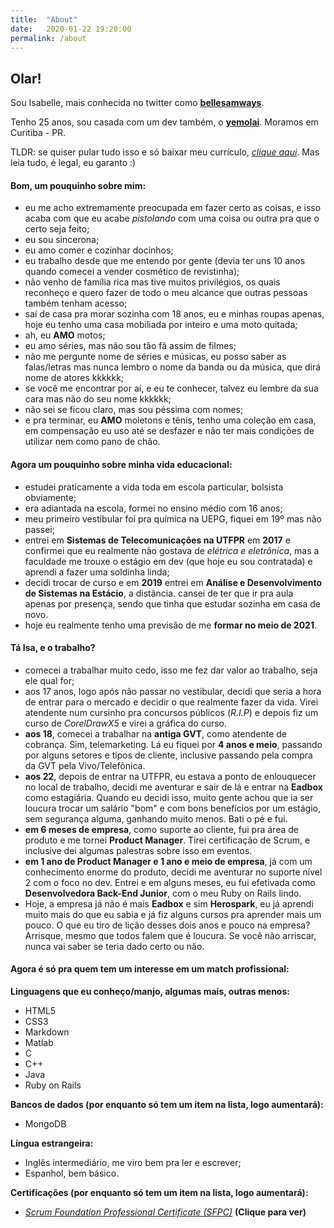 ```yaml
---
title:  "About"
date:   2020-01-22 19:20:00
permalink: /about
---
```


## Olar!

Sou Isabelle, mais conhecida no twitter como **[bellesamways](https://twitter.com/bellesamways)**.

Tenho 25 anos, sou casada com um dev também, o **[yemolai](https://twitter.com/yemolai)**. Moramos em Curitiba - PR.

TLDR: se quiser pular tudo isso e só baixar meu currículo, *[clique aqui](images/Curriculo-IsabelleGomesSamways.pdf)*. Mas leia tudo, é legal, eu garanto :)

#### Bom, um pouquinho sobre mim:

- eu me acho extremamente preocupada em fazer certo as coisas, e isso acaba com que eu acabe *pistolando* com uma coisa ou outra pra que o certo seja feito;
- eu sou sincerona;
- eu amo comer e cozinhar docinhos;
- eu trabalho desde que me entendo por gente (devia ter uns 10 anos quando comecei a vender cosmético de revistinha);
- não venho de família rica mas tive muitos privilégios, os quais reconheço e quero fazer de todo o meu alcance que outras pessoas também tenham acesso;
- saí de casa pra morar sozinha com 18 anos, eu e minhas roupas apenas, hoje eu tenho uma casa mobiliada por inteiro e uma moto quitada;
- ah, eu **AMO** motos;
- eu amo séries, mas não sou tão fã assim de filmes;
- não me pergunte nome de séries e músicas, eu posso saber as falas/letras mas nunca lembro o nome da banda ou da música, que dirá nome de atores kkkkkk;
- se você me encontrar por aí, e eu te conhecer, talvez eu lembre da sua cara mas não do seu nome kkkkkk;
- não sei se ficou claro, mas sou péssima com nomes;
- e pra terminar, eu **AMO** moletons e tênis, tenho uma coleção em casa, em compensação eu uso até se desfazer e não ter mais condições de utilizar nem como pano de chão.

#### Agora um pouquinho sobre minha vida educacional:

- estudei praticamente a vida toda em escola particular, bolsista obviamente;
- era adiantada na escola, formei no ensino médio com 16 anos;
- meu primeiro vestibular foi pra química na UEPG, fiquei em 19º mas não passei;
- entrei em **Sistemas de Telecomunicações na UTFPR** em **2017** e confirmei que eu realmente não gostava de *elétrica e eletrônica*, mas a faculdade me trouxe o estágio em dev (que hoje eu sou contratada) e aprendi a fazer uma soldinha linda;
- decidi trocar de curso e em **2019** entrei em **Análise e Desenvolvimento de Sistemas na Estácio**, a distância. cansei de ter que ir pra aula apenas por presença, sendo que tinha que estudar sozinha em casa de novo.
- hoje eu realmente tenho uma previsão de me **formar no meio de 2021**.


#### Tá Isa, e o trabalho?

- comecei a trabalhar muito cedo, isso me fez dar valor ao trabalho, seja ele qual for;
- aos 17 anos, logo após não passar no vestibular, decidi que seria a hora de entrar para o mercado e decidir o que realmente fazer da vida. Virei atendente num cursinho pra concursos públicos (*R.I.P*) e depois fiz um curso de *CorelDrawX5* e virei a gráfica do curso.
- **aos 18**, comecei a trabalhar na **antiga GVT**, como atendente de cobrança. Sim, telemarketing. Lá eu fiquei por **4 anos e meio**, passando por alguns setores e tipos de cliente, inclusive passando pela compra da GVT pela Vivo/Telefônica.
- **aos 22**, depois de entrar na UTFPR, eu estava a ponto de enlouquecer no local de trabalho, decidi me aventurar e sair de lá e entrar na **Eadbox** como estagiária. Quando eu decidi isso, muito gente achou que ia ser loucura trocar um salário "bom" e com bons benefícios por um estágio, sem segurança alguma, ganhando muito menos. Bati o pé e fui.
- **em 6 meses de empresa**, como suporte ao cliente, fui pra área de produto e me tornei **Product Manager**. Tirei certificação de Scrum, e inclusive dei algumas palestras sobre isso em eventos.
- **em 1 ano de Product Manager e 1 ano e meio de empresa**, já com um conhecimento enorme do produto, decidi me aventurar no suporte nível 2 com o foco no dev. Entrei e em alguns meses, eu fui efetivada como **Desenvolvedora Back-End Junior**, com o meu Ruby on Rails lindo.
- Hoje, a empresa já não é mais **Eadbox** e sim **Herospark**, eu já aprendi muito mais do que eu sabia e já fiz alguns cursos pra aprender mais um pouco. O que eu tiro de lição desses dois anos e pouco na empresa? Arrisque, mesmo que todos falem que é loucura. Se você não arriscar, nunca vai saber se teria dado certo ou não.

#### Agora é só pra quem tem um interesse em um match profissional:

**Linguagens que eu conheço/manjo, algumas mais, outras menos:**

- HTML5
- CSS3
- Markdown
- Matlab
- C
- C++
- Java
- Ruby on Rails

**Bancos de dados (por enquanto só tem um item na lista, logo aumentará):**

- MongoDB

**Língua estrangeira:**

- Inglês intermediário, me viro bem pra ler e escrever;
- Espanhol, bem básico.

**Certificações (por enquanto só tem um item na lista, logo aumentará):**

- *[Scrum Foundation Professional Certificate (SFPC)](images/CertificateScrum.pdf)* **(Clique para ver)**
